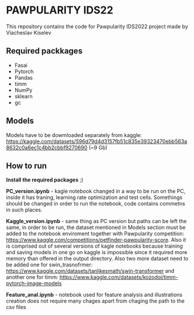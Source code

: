 # PAWPULARITY IDS22

This repository contains the code for Pawpularity IDS2022 project made by Viacheslav Kiselev

## Required packkages

* Fasai
* Pytorch
* Pandas
* timm
* NumPy
* sklearn
* gc

## Models

Models have to be dowmloaded separately from kaggle: <https://kaggle.com/datasets/596d79d4d3157fb51c835e39323470ebb563a8632c0a6ec1c4bb2cbbf9270690> (~9 Gb)

## How to run

**Install the required packages** ;)

**PC_version.ipynb** - kagle notebook changed in a way to be run on the PC, inside it has traning, learning rate optimization and test cells. Somethings should be changed in order to run the notebook, code contains commetns in such places.

**Kaggle_version.ipynb** - same thing as PC version but paths can be left the same, in order to be run, the dataset mentioned in Models section must be added to the notebook enviroment together with Pawpularity competition: <https://www.kaggle.com/competitions/petfinder-pawpularity-score>. Also it is comprised out of several versions of kagle notebooks because training and saving models in one go on kaggle is impossible since it required more memory than offered in the output directory. Also two more dataset need to be added one for swin_trasnofrmer: <https://www.kaggle.com/datasets/tanlikesmath/swin-transformer> and another one for timm: <https://www.kaggle.com/datasets/kozodoi/timm-pytorch-image-models>

**Feature_anal.ipynb** - notebook used for feature analysis and illustrations creation does not require many chages apart from chaging the path to the csv files 
